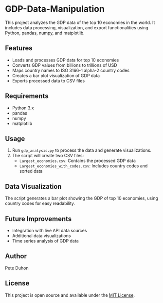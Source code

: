 # GDP-Data-Manipulation
This project analyzes the GDP data of the top 10 economies in the world. It includes data processing, visualization, and export functionalities using Python, pandas, numpy, and matplotlib.
## Features
- Loads and processes GDP data for top 10 economies
- Converts GDP values from billions to trillions of USD
- Maps country names to ISO 3166-1 alpha-2 country codes
- Creates a bar plot visualization of GDP data
- Exports processed data to CSV files

## Requirements
- Python 3.x
- pandas
- numpy
- matplotlib

## Usage
1. Run `gdp_analysis.py` to process the data and generate visualizations.
2. The script will create two CSV files:
   - `Largest_economies.csv`: Contains the processed GDP data
   - `Largest_economies_with_codes.csv`: Includes country codes and sorted data

## Data Visualization
The script generates a bar plot showing the GDP of top 10 economies, using country codes for easy readability.

## Future Improvements
- Integration with live API data sources
- Additional data visualizations
- Time series analysis of GDP data

## Author
Pete Duhon

## License
This project is open source and available under the [MIT License](LICENSE).
